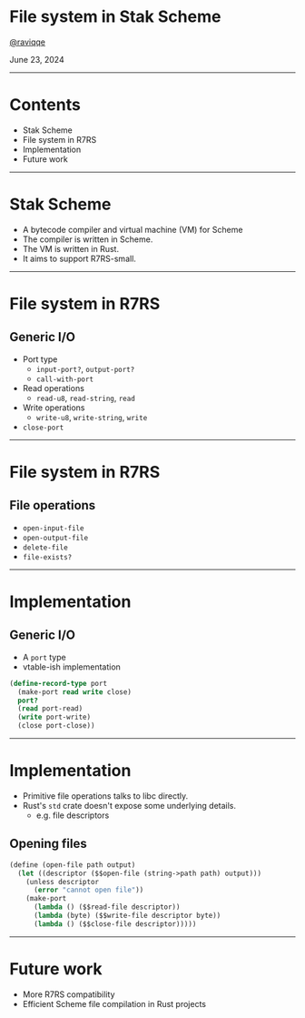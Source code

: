 # File system in Stak Scheme

[@raviqqe](https://github.com/raviqqe)

June 23, 2024

---

# Contents

- Stak Scheme
- File system in R7RS
- Implementation
- Future work

---

# Stak Scheme

- A bytecode compiler and virtual machine (VM) for Scheme
- The compiler is written in Scheme.
- The VM is written in Rust.
- It aims to support R7RS-small.

---

# File system in R7RS

## Generic I/O

- Port type
  - `input-port?`, `output-port?`
  - `call-with-port`
- Read operations
  - `read-u8`, `read-string`, `read`
- Write operations
  - `write-u8`, `write-string`, `write`
- `close-port`

---

# File system in R7RS

## File operations

- `open-input-file`
- `open-output-file`
- `delete-file`
- `file-exists?`

---

# Implementation

## Generic I/O

- A `port` type
- vtable-ish implementation

```scheme
(define-record-type port
  (make-port read write close)
  port?
  (read port-read)
  (write port-write)
  (close port-close))
```

---

# Implementation

- Primitive file operations talks to libc directly.
- Rust's `std` crate doesn't expose some underlying details.
  - e.g. file descriptors

## Opening files

```scheme
(define (open-file path output)
  (let ((descriptor ($$open-file (string->path path) output)))
    (unless descriptor
      (error "cannot open file"))
    (make-port
      (lambda () ($$read-file descriptor))
      (lambda (byte) ($$write-file descriptor byte))
      (lambda () ($$close-file descriptor)))))
```

---

# Future work

- More R7RS compatibility
- Efficient Scheme file compilation in Rust projects
